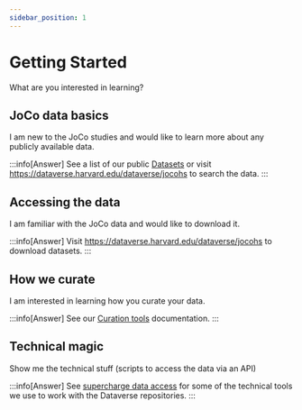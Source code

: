 ```yaml
---
sidebar_position: 1
---
```


# Getting Started

What are you interested in learning?

## JoCo data basics

I am new to the JoCo studies and would like to learn more about any publicly available data. 

:::info[Answer]
See a list of our public [Datasets](/docs/category/datasets/) or visit https://dataverse.harvard.edu/dataverse/jocohs to search the data.
:::

## Accessing the data

I am familiar with the JoCo data and would like to download it.

:::info[Answer]
Visit https://dataverse.harvard.edu/dataverse/jocohs to download datasets.
:::

## How we curate

I am interested in learning how you curate your data.

:::info[Answer]
See our [Curation tools](/docs/category/data-curation-tools/) documentation.
:::

## Technical magic

Show me the technical stuff (scripts to access the data via an API)

:::info[Answer]
See [supercharge data access](/docs/curation-tools/supercharge-access.md) for some of the technical tools we use to work with the Dataverse repositories.
:::
